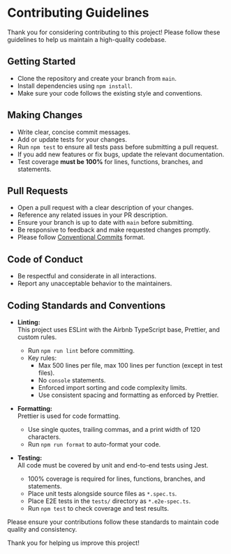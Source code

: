 # Contributing Guidelines

Thank you for considering contributing to this project! 
Please follow these guidelines to help us maintain a high-quality codebase.

## Getting Started

- Clone the repository and create your branch from `main`.
- Install dependencies using `npm install`.
- Make sure your code follows the existing style and conventions.

## Making Changes

- Write clear, concise commit messages.
- Add or update tests for your changes.
- Run `npm test` to ensure all tests pass before submitting a pull request.
- If you add new features or fix bugs, update the relevant documentation.
- Test coverage **must be 100%** for lines, functions, branches, and statements.

## Pull Requests

- Open a pull request with a clear description of your changes.
- Reference any related issues in your PR description.
- Ensure your branch is up to date with `main` before submitting.
- Be responsive to feedback and make requested changes promptly.
- Please follow [Conventional Commits](https://www.conventionalcommits.org/) format.

## Code of Conduct

- Be respectful and considerate in all interactions.
- Report any unacceptable behavior to the maintainers.

## Coding Standards and Conventions

- **Linting:**  
  This project uses ESLint with the Airbnb TypeScript base, Prettier, and custom rules.
    - Run `npm run lint` before committing.
    - Key rules:
        - Max 500 lines per file, max 100 lines per function (except in test files).
        - No `console` statements.
        - Enforced import sorting and code complexity limits.
        - Use consistent spacing and formatting as enforced by Prettier.

- **Formatting:**  
  Prettier is used for code formatting.
    - Use single quotes, trailing commas, and a print width of 120 characters.
    - Run `npm run format` to auto-format your code.

- **Testing:**  
  All code must be covered by unit and end-to-end tests using Jest.
    - 100% coverage is required for lines, functions, branches, and statements.
    - Place unit tests alongside source files as `*.spec.ts`.
    - Place E2E tests in the `tests/` directory as `*.e2e-spec.ts`.
    - Run `npm test` to check coverage and test results.

Please ensure your contributions follow these standards to maintain code quality and consistency.

Thank you for helping us improve this project!
